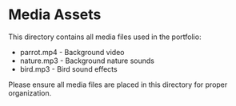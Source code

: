 # Media Assets

This directory contains all media files used in the portfolio:

- parrot.mp4 - Background video
- nature.mp3 - Background nature sounds
- bird.mp3 - Bird sound effects

Please ensure all media files are placed in this directory for proper organization.
